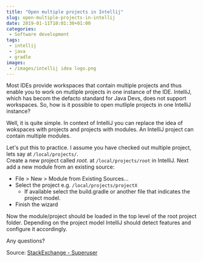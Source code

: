 ```yaml
---
title: "Open multiple projects in Intellij"
slug: open-multiple-projects-in-intellij
date: 2019-01-11T10:01:30+01:00
categories:
 - Software development 
tags:
 - intellij
 - java
 - gradle
images:
 - /images/intellij idea logo.png
---
```


Most IDEs provide workspaces that contain multiple projects and thus enable you to work on mutliple projects in one instance of the IDE.
IntelliJ, which has becom the defacto standard for Java Devs, does not support workspaces.
So, how is it possible to open mutliple projects in one IntelliJ instance?
<!--more-->

Well, it is quite simple. In context of IntelliJ you can replace the idea of wokspaces with projects and projects with modules. An IntelliJ project can contain multiple modules.

Let's put this to practice. I assume you have checked out multiple project, lets say at `/local/projects/`.  
Create a new project called *root.* at `/local/projects/root` in IntelliJ.
Next add a new module from an existing source:

* File > New > Module from Existing Sources...
* Select the project e.g. `/local/projects/projectX`
  * If available select the build.gradle or another file that indicates the project model.
* Finish the wizard

Now the module/project should be loaded in the top level of the root project folder. Depending on the project model IntelliJ should detect features and configure it accordingly.

Any questions?

Source: [StackExchange - Superuser](https://superuser.com/questions/850373/does-intellij-idea-have-the-concept-of-workspace-similar-to-eclipse-with-multi)